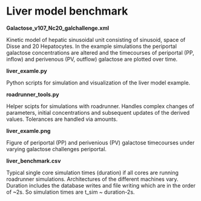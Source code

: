 # Liver model benchmark

**Galactose_v107_Nc20_galchallenge.xml**

Kinetic model of hepatic sinusoidal unit consisting of sinusoid, space of Disse and 20 Hepatocytes. In the example simulations the periportal galactose concentrations are altered and the timecourses of periportal (PP, inflow) and perivenous (PV, outflow) galactose are plotted over time.

**liver_examle.py**

Python scripts for simulation and visualization of the liver model example.

**roadrunner_tools.py**

Helper scipts for simulations with roadrunner. Handles complex changes of parameters, initial concentrations and subsequent updates of the derived values. Tolerances are handled via amounts.

**liver_examle.png**

Figure of periportal (PP) and perivenious (PV) galactose timecourses under varying galactose challenges periportal.

**liver_benchmark.csv**

Typical single core simulation times (duration) if all cores are running roadrunner simulations. Architectures of the different machines vary. Duration includes the database writes and file writing which are in the order of ~2s. So simulation times are t_sim ~ duration-2s.
